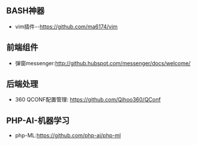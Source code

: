 ## BASH神器
- vim插件--https://github.com/ma6174/vim

## 前端组件
- 弹窗messenger:http://github.hubspot.com/messenger/docs/welcome/

## 后端处理
- 360 QCONF配置管理: https://github.com/Qihoo360/QConf

## PHP-AI-机器学习
- php-ML:https://github.com/php-ai/php-ml
